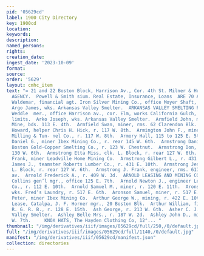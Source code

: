 ```yaml
---
pid: '05629cd'
label: 1900 City Directory
key: 1900cd
location: 
keywords: 
description: 
named_persons: 
rights: 
creation_date: 
ingest_date: '2023-10-09'
format: 
source: 
order: '5629'
layout: cmhc_item
text: "= 21 and 22 Boston Block, Harrison Av., Cor. 4th St. Milner & Hur PIONEER INSURANCE
  AGENCY.  Powell & Smith sium. Real Estate, Insurance, Loans  ARE 70 ASH     Arens
  Waldemar, financial agt. Iron Silver Mining Co., office Moyer Shaft, Iron Hill.
  Argo James, wks. Arkansas Valley Smelter.  ARKANSAS VALLEY SMELTING PLANT, J. H.
  Weddle  mer., office Harrison av., cor. Elm, works California Gulch, W. of city
  limits.  Arko Joseph, wks. Arkansas Valley Smelter.  Armfield John, miner Weldon
  Mine, bds. 113 E. 4th.  Armfield Swan, miner, rms. 62 Clarendon Blk.  Armington
  Howard, helper Chris H. Hick, r. 117 W. 8th.  Armington John F., miner Yak Mining,
  Milling & Tun- nel Co., r. 117 W. 8th.  Armory Hall, 115 to 125 E. 5th.  Armstrong
  Daniel G., miner Ibex Mining Co., r. rear 145 W. 6th.  Armstrong Daniel T., lab.
  Boston Gold-Copper Smelting Co., r. 123 W. Chestnut.  Armstrong Don, miner, rms.
  130 W. 6th.  Armstrong Etta Miss, clk. L. Block, r. rear 127 W. 6th.  Armstrong
  Frank, miner Leadville Home Mining Co.  Armstrong Gilbert L., r. 431 E. 10th.  Armstrong
  James J., teamster Roberts Lumber Co., r. 431 E. 10th.  Armstrong Jennie Miss, clk.
  L. Block, r. rear 127 W. 6th.  Armstrong J. Frank, engineer, rms. 6174 Harrison
  av.  Arnold Frederick A., r. 409 W. 3d.  ARNOLD LEASING AND MINING CO., Howard B.
  Collins gen’l mgr., office 125 E. 7th.  Arnold Newton J., engineer Leadville Light
  Co., r. 112 E. 10th.  Arnold Samuel M., miner, r. 120 E. 11th.  Aronson Hattie Mrs.,
  wks. Fred’s Laundry, r. 517 E. 6th.  Aronson Samuel, miner, r. 517 E. 6th.  Arson
  Peter, miner Ibex Mining Co.  Arthur George W., mining, r. 422 E. 10th.  Arthur
  Lease, Catalpa, J. F. Horner mgr., 20 Boston Blk.  Arthur William, fireman D. &
  R. G. R. B., r. 128 E. 15th.  Ash George, r. 213 W. 6th.  Asher C. J., wks. Arkansas
  Valley Smelter.  Ashley Belle Mrs., r. 187 W. 2d.  Ashley John D., miner, r. 111
  W. 7th.     KNOX HATS, The Hayden Clothing Co, 12°... "
thumbnail: "/img/derivatives/iiif/images/05629cd/full/250,/0/default.jpg"
full: "/img/derivatives/iiif/images/05629cd/full/1140,/0/default.jpg"
manifest: "/img/derivatives/iiif/05629cd/manifest.json"
collection: directories
---
```

